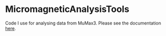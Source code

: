  # MicromagneticAnalysisTools

Code I use for analysing data from MuMax3. Please see the documentation [here](http://micromagneticanalysistools.readthedocs.io/).
